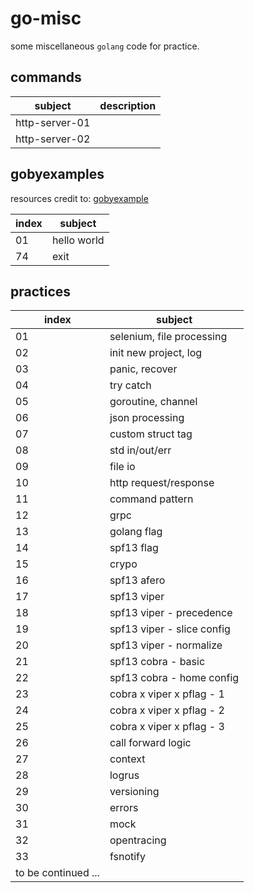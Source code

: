# go-misc

some miscellaneous `golang` code for practice.

## commands

| subject        | description |
|----------------|-------------|
| http-server-01 |             |
| http-server-02 |             |

## gobyexamples

resources credit to: [gobyexample](https://github.com/mmcgrana/gobyexample)

| index | subject                          |
|-------|----------------------------------|
| 01    | hello world                      |
| 74    | exit                             |

## practices

| index | subject                      |
|-------|------------------------------|
| 01    | selenium, file processing    |
| 02    | init new project, log        |
| 03    | panic, recover               |
| 04    | try catch                    |
| 05    | goroutine, channel           |
| 06    | json processing              |
| 07    | custom struct tag            |
| 08    | std in/out/err               |
| 09    | file io                      |
| 10    | http request/response        |
| 11    | command pattern              |
| 12    | grpc                         |
| 13    | golang flag                  |
| 14    | spf13 flag                   |
| 15    | crypo                        |
| 16    | spf13 afero                  |
| 17    | spf13 viper                  |
| 18    | spf13 viper - precedence     |
| 19    | spf13 viper - slice config   |
| 20    | spf13 viper - normalize      |
| 21    | spf13 cobra - basic          |
| 22    | spf13 cobra - home config    |
| 23    | cobra x viper x pflag - 1    |
| 24    | cobra x viper x pflag - 2    |
| 25    | cobra x viper x pflag - 3    |
| 26    | call forward logic           |
| 27    | context                      |
| 28    | logrus                       |
| 29    | versioning                   |
| 30    | errors                       |
| 31    | mock                         |
| 32    | opentracing                  |
| 33    | fsnotify                     |
|         to be continued ...          |
